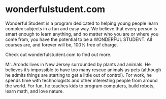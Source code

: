 # wonderfulstudent.com
Wonderful Student is a program dedicated to helping young people learn complex subjects in a fun and easy way. We believe that every person is smart enough to learn anything, and no matter who you are or where you come from, you have the potential to be a WONDERFUL STUDENT. All  courses are, and forever will be, 100% free of charge.

Check out wonderfulstudent.com to find out more.

Mr. Aronds lives in New Jersey surrounded by plants and animals. He believes it’s impossible to have too many rescue animals as pets (although he admits things are starting to get a little out of control). For work, he spends time with technologists and other interesting people from around the world. For fun, he teaches kids to program computers, build robots, learn math, and love nature.

